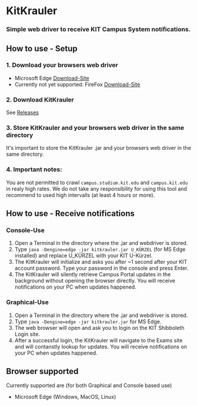 # KitKrauler
### Simple web driver to receive KIT Campus System notifications.

## How to use - Setup
### 1. Download your browsers web driver
* Microsoft Edge [Download-Site](https://developer.microsoft.com/en-us/microsoft-edge/tools/webdriver/)
* Currently not yet supported: FireFox [Download-Site](https://github.com/mozilla/geckodriver/releases)

### 2. Download KitKrauler
See [Releases](https://github.com/ypsilondev/KitKrauler/releases)

### 3. Store KitKrauler and your browsers web driver in the same directory
It's important to store the KitKrauler .jar and your browsers web driver in the same directory.

### 4. Important notes:
You are not permitted to crawl ``campus.studium.kit.edu`` and ``campus.kit.edu`` in realy high rates. We do not take any responsibility for using this tool and recommend to used high intervalls (at least 4 hours or more).

## How to use - Receive notifications
### Console-Use
1. Open a Terminal in the directory where the .jar and webdriver is stored.
2. Type ``java -Dengine=edge -jar kitkrauler.jar U_KÜRZEL`` (for MS Edge installed) and replace U_KÜRZEL with your KIT U-Kürzel.
3. The KitKrauler will initialize and asks you after ~1 second after your KIT account password. Type your password in the console and press Enter.
4. The KitKrauler will silently retrieve Campus Portal updates in the background without opening the browser directly.
You will receive notifications on your PC when updates happened.

### Graphical-Use
1. Open a Terminal in the directory where the .jar and webdriver is stored.
2. Type ``java -Dengine=edge -jar kitkrauler.jar`` for MS Edge.
3. The web browser will open and ask you to login on the KIT Shibboleth Login site.
4. After a successful login, the KitKrauler will navigate to the Exams site and will contanstly lookup for updates.
You will receive notifications on your PC when updates happened.

## Browser supported
Currently supported are (for both Graphical and Console based use)
* Microsoft Edge (Windows, MacOS, Linux)
